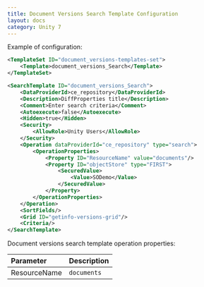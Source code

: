 ```yaml
---
title: Document Versions Search Template Configuration
layout: docs
category: Unity 7
---
```

Example of configuration:

```xml
<TemplateSet ID="document_versions-templates-set">
	<Template>document_versions_Search</Template>
</TemplateSet>
```

```xml
<SearchTemplate ID="document_versions_Search">
	<DataProviderId>ce_repository</DataProviderId>
	<Description>DiffProperties title</Description>
	<Comment>Enter search criteria</Comment>
	<Autoexecute>false</Autoexecute>
	<Hidden>true</Hidden>
	<Security>
		<AllowRole>Unity Users</AllowRole>
	</Security>
	<Operation dataProviderId="ce_repository" type="search">
		<OperationProperties>
			<Property ID="ResourceName" value="documents"/>
			<Property ID="objectStore" type="FIRST">
				<SecuredValue>
					<Value>SODemo</Value>
				</SecuredValue>
			</Property>
		</OperationProperties>
	</Operation>
	<SortFields/>
	<Grid ID="getinfo-versions-grid"/>
	<Criteria/>
</SearchTemplate>
```

Document versions search template operation properties: 

| Parameter   | Description |
|:------------|:------------|
|ResourceName |`documents`|
